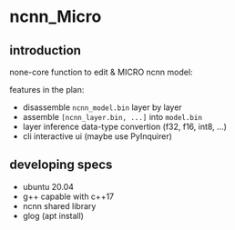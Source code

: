 # ncnn_Micro

## introduction

none-core function to edit & MICRO ncnn model:

features in the plan:

* disassemble `ncnn_model.bin` layer by layer
* assemble `[ncnn_layer.bin, ...]` into `model.bin`
* layer inference data-type convertion (f32, f16, int8, ...)
* cli interactive ui (maybe use PyInquirer)

## developing specs

* ubuntu 20.04 
* g++ capable with c++17
* ncnn shared library
* glog (apt install)
